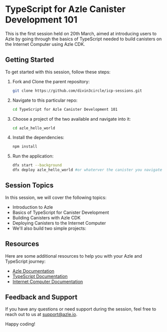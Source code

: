 # TypeScript for Azle Canister Development 101

This is the first session held on 20th March, aimed at introducing users to Azle by going through the basics of TypeScript needed to build canisters on the Internet Computer using Azle CDK.

## Getting Started

To get started with this session, follow these steps:

1. Fork and Clone the parent repository:

   ```bash
   git clone https://github.com/divin3circle/icp-sessions.git
   ```

1. Navigate to this particular repo:

   ```bash
   cd TypeScript for Azle Canister Development 101
   ```

1. Choose a project of the two available and navigate into it:

   ```bash
   cd azle_hello_world
   ```

1. Install the dependencies:

   ```bash
   npm install
   ```

1. Run the application:

   ```bash
   dfx start --background
   dfx deploy azle_hello_world #or whaterver the canister you navigated to in step 3
   ```

## Session Topics

In this session, we will cover the following topics:

- Introduction to Azle
- Basics of TypeScript for Canister Development
- Building Canisters with Azle CDK
- Deploying Canisters to the Internet Computer
- We'll also build two simple projects:

## Resources

Here are some additional resources to help you with your Azle and TypeScript journey:

- [Azle Documentation](https://azle.io/docs)
- [TypeScript Documentation](https://www.typescriptlang.org/docs)
- [Internet Computer Documentation](https://sdk.dfinity.org/docs)

## Feedback and Support

If you have any questions or need support during the session, feel free to reach out to us at [support@azle.io](mailto:support@azle.io).

Happy coding!
